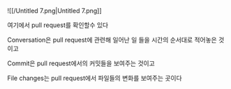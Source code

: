   

![[/Untitled 7.png|Untitled 7.png]]

여기에서 pull request를 확인할수 있다

Conversation은 pull request에 관련해 일어난 일 들을 시간의 순서대로 적어놓은 것이고

Commit은 pull request에서의 커밋들을 보여주는 것이고

File changes는 pull request에서 파일들의 변화를 보여주는 곳이다
